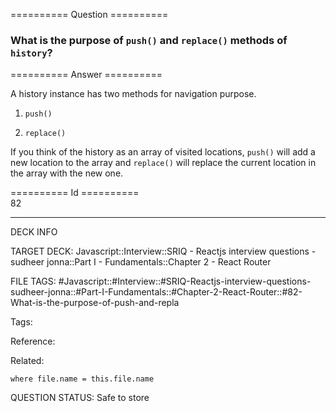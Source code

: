 ========== Question ==========  

### What is the purpose of `push()` and `replace()` methods of `history`?  

========== Answer ==========  

A history instance has two methods for navigation purpose.

1.  `push()`

2.  `replace()`

If you think of the history as an array of visited locations, `push()` will add a new location to the array and `replace()` will replace the current location in the array with the new one.

========== Id ==========  
82

---

DECK INFO

TARGET DECK: Javascript::Interview::SRIQ - Reactjs interview questions - sudheer jonna::Part I - Fundamentals::Chapter 2 - React Router

FILE TAGS: #Javascript::#Interview::#SRIQ-Reactjs-interview-questions-sudheer-jonna::#Part-I-Fundamentals::#Chapter-2-React-Router::#82-What-is-the-purpose-of-push-and-repla

Tags:

Reference:

Related:

```dataview
where file.name = this.file.name
```
QUESTION STATUS: Safe to store
